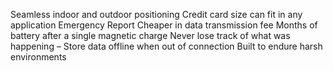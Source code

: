 Seamless indoor and outdoor positioning
Credit card size can fit in any application
Emergency Report
Cheaper in data transmission fee
Months of battery after a single magnetic charge
Never lose track of what was happening – Store data offline when out of connection
Built to endure harsh environments
